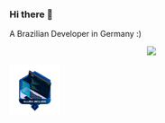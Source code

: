 ### Hi there 👋
A Brazilian Developer in Germany :)


<p align="center">
  <a href="https://skillicons.dev">
    <img src="https://skillicons.dev/icons?i=php,nodejs,js,html,css,figma,vscode" />
  </a>
</p>

<img src="Badge_Alura_B2B_Sharer (1).png" alt="Bbadge-Altura" width="90" height="90"/>
        
